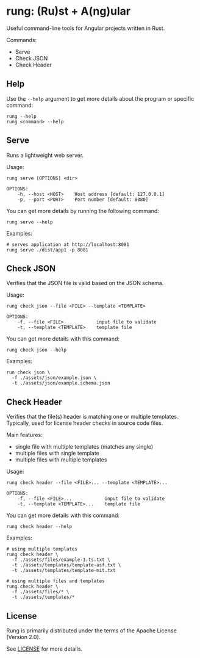 # rung: (Ru)st + A(ng)ular

Useful command-line tools for Angular projects written in Rust.

Commands:

- Serve
- Check JSON
- Check Header

## Help

Use the `--help` argument to get more details about the program or specific command:

```shell
rung --help
rung <command> --help
```

## Serve

Runs a lightweight web server.

Usage:

```shell
rung serve [OPTIONS] <dir>

OPTIONS:
    -h, --host <HOST>    Host address [default: 127.0.0.1]
    -p, --port <PORT>    Port number [default: 8080]
```

You can get more details by running the following command: 

```shell
rung serve --help
```

Examples:

```shell
# serves application at http://localhost:8081
rung serve ./dist/app1 -p 8081
```

## Check JSON

Verifies that the JSON file is valid based on the JSON schema.

Usage:

```shell
rung check json --file <FILE> --template <TEMPLATE>

OPTIONS:
    -f, --file <FILE>            input file to validate
    -t, --template <TEMPLATE>    template file
```

You can get more details with this command:

```shell
rung check json --help
```

Examples:

```shell
run check json \
  -f ./assets/json/example.json \
  -t ./assets/json/example.schema.json
```

## Check Header

Verifies that the file(s) header is matching one or multiple templates.
Typically, used for license header checks in source code files.

Main features:

- single file with multiple templates (matches any single)
- multiple files with single template 
- multiple files with multiple templates

Usage:

```shell
rung check header --file <FILE>... --template <TEMPLATE>...

OPTIONS:
    -f, --file <FILE>...            input file to validate
    -t, --template <TEMPLATE>...    template file
```

You can get more details with this command:

```shell
rung check header --help
```

Examples:

```shell
# using multiple templates
rung check header \
  -f ./assets/files/example-1.ts.txt \
  -t ./assets/templates/template-asf.txt \ 
  -t ./assets/templates/template-mit.txt
  
# using multiple files and templates
rung check header \
  -f ./assets/files/* \
  -t ./assets/templates/*
```

## License

Rung is primarily distributed under the terms of the Apache License (Version 2.0).

See [LICENSE](LICENSE) for more details.
